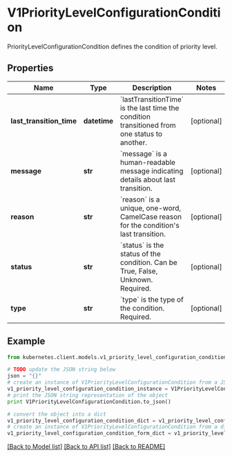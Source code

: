 # V1PriorityLevelConfigurationCondition

PriorityLevelConfigurationCondition defines the condition of priority level.

## Properties
Name | Type | Description | Notes
------------ | ------------- | ------------- | -------------
**last_transition_time** | **datetime** | &#x60;lastTransitionTime&#x60; is the last time the condition transitioned from one status to another. | [optional] 
**message** | **str** | &#x60;message&#x60; is a human-readable message indicating details about last transition. | [optional] 
**reason** | **str** | &#x60;reason&#x60; is a unique, one-word, CamelCase reason for the condition&#39;s last transition. | [optional] 
**status** | **str** | &#x60;status&#x60; is the status of the condition. Can be True, False, Unknown. Required. | [optional] 
**type** | **str** | &#x60;type&#x60; is the type of the condition. Required. | [optional] 

## Example

```python
from kubernetes.client.models.v1_priority_level_configuration_condition import V1PriorityLevelConfigurationCondition

# TODO update the JSON string below
json = "{}"
# create an instance of V1PriorityLevelConfigurationCondition from a JSON string
v1_priority_level_configuration_condition_instance = V1PriorityLevelConfigurationCondition.from_json(json)
# print the JSON string representation of the object
print V1PriorityLevelConfigurationCondition.to_json()

# convert the object into a dict
v1_priority_level_configuration_condition_dict = v1_priority_level_configuration_condition_instance.to_dict()
# create an instance of V1PriorityLevelConfigurationCondition from a dict
v1_priority_level_configuration_condition_form_dict = v1_priority_level_configuration_condition.from_dict(v1_priority_level_configuration_condition_dict)
```
[[Back to Model list]](../README.md#documentation-for-models) [[Back to API list]](../README.md#documentation-for-api-endpoints) [[Back to README]](../README.md)


